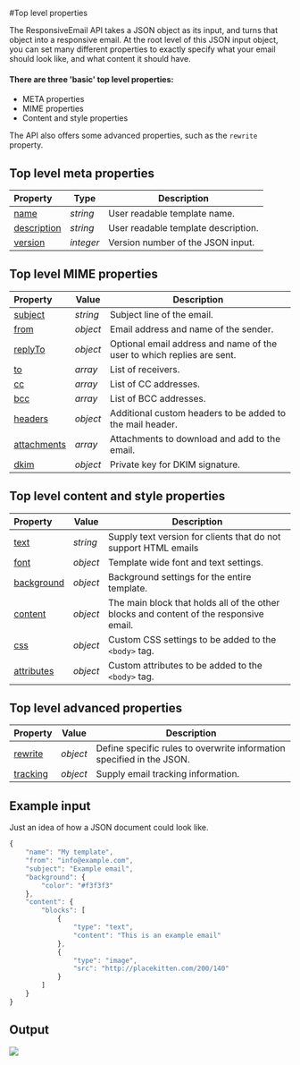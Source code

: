#Top level properties

The ResponsiveEmail API takes a JSON object as its input, and turns that
object into a responsive email. At the root level of this JSON input object,
you can set many different properties to exactly specify what your
email should look like, and what content it should have.

#### There are three 'basic' top level properties:

* META properties
* MIME properties
* Content and style properties

The API also offers some advanced properties, such as the `rewrite` property.

## Top level meta properties

| Property | Type | Description                                                                                            |
|:---------|------|--------------------------------------------------------------------------------------------------------|
| [name](../json/property-name) | _string_ | User readable template name.                      |
| [description](../json/property-description) | _string_ | User readable template description. |
| [version](../json/property-version) | _integer_ | Version number of the JSON input.          |

## Top level MIME properties

| Property | Value | Description                                                                                                                       |
|:---------|-------|-----------------------------------------------------------------------------------------------------------------------------------|
| [subject](../json/property-subject) | _string_ | Subject line of the email.                                              |
| [from](../json/property-from) | _object_ | Email address and name of the sender.                                         |
| [replyTo](../json/property-reply-to) | _object_ | Optional email address and name of the user to which replies are sent. |
| [to](../json/property-to) | _array_ | List of receivers.                                                                 |
| [cc](../json/property-cc) | _array_ | List of CC addresses.                                                              |
| [bcc](../json/property-bcc) | _array_ | List of BCC addresses.                                                           |
| [headers](../json/property-headers) | _object_ | Additional custom headers to be added to the mail header.               |
| [attachments](../json/property-attachments) | _array_ | Attachments to download and add to the email.                    |
| [dkim](../json/property-dkim) | _object_ | Private key for DKIM signature.                                               |

## Top level content and style properties

| Property | Value | Description                                                                                                                                      |
|:---------|-------|--------------------------------------------------------------------------------------------------------------------------------------------------|
| [text](../json/property-text) | _string_ | Supply text version for clients that do not support HTML emails                              |
| [font](../json/property-font) | _object_ | Template wide font and text settings.                                                        |
| [background](../json/property-background) | _object_ | Background settings for the entire template.                                     |
| [content](../json/property-content) | _object_ | The main block that holds all of the other blocks and content of the responsive email. |
| [css](../json/property-css) | _object_ | Custom CSS settings to be added to the `<body>` tag.                                           |
| [attributes](../json/property-attributes) | _object_ | Custom attributes to be added to the `<body>` tag.                               |

## Top level advanced properties

| Property | Value | Description                                                                                                                     |
|:---------|-------|---------------------------------------------------------------------------------------------------------------------------------|
| [rewrite](../json/property-rewrite) | _object_ | Define specific rules to overwrite information specified in the JSON. |
| [tracking](../json/property-tracking) | _object_ | Supply email tracking information.                                  |

## Example input

Just an idea of how a JSON document could look like.

```javascript
{
    "name": "My template",
    "from": "info@example.com",
    "subject": "Example email",
    "background": {
        "color": "#f3f3f3"
    },
    "content": {
        "blocks": [
            {
                "type": "text",
                "content": "This is an example email"
            }, 
            {
                "type": "image",
                "src": "http://placekitten.com/200/140"
            }
        ]
    }
}
```

## Output

![](example-output.png)
